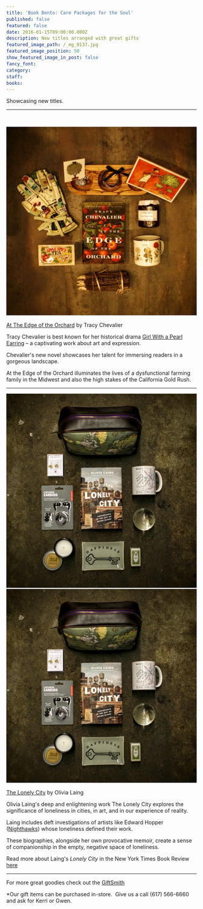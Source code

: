 ```yaml
---
title: 'Book Bento: Care Packages for the Soul'
published: false
featured: false
date: 2016-01-15T09:00:00.000Z
description: New titles arranged with great gifts
featured_image_path: /_mg_0137.jpg
featured_image_position: 50
show_featured_image_in_post: false
fancy_font:
category:
staff:
books:
---
```



Showcasing new titles.

---

&nbsp;

![full-img](/uploads/versions/12325898_580827658746182_166535913_o---x----2048-2025x---.jpg)

[At The Edge of the Orchard](http://www.brooklinebooksmith-shop.com/book/9780525953005) by Tracy Chevalier &nbsp;

Tracy Chevalier is best known for her historical drama [<u>Girl With a Pearl Earring</u>](http://www.tchevalier.com/15-gwape/94-girl-with-a-pearl-earring) – a captivating work about art and expression.

Chevalier's new novel showcases her talent for immersing readers in a gorgeous landscape.&nbsp;

At the Edge of the Orchard illuminates the lives of a dysfunctional farming family in the Midwest and also the high stakes of the California Gold Rush.

---

![](/uploads/versions/_mg_0122---x----2432-2471x---.jpg)![full-img](/uploads/versions/12873426_580827728746175_1277713210_o---x----2016-2048x---.jpg)

[The Lonely City](http://www.brooklinebooksmith-shop.com/book/9781250039576) by Olivia Laing &nbsp;

Olivia Laing's deep and enlightening work The Lonely City explores the significance of loneliness in cities, in art, and in our experience of reality.&nbsp;

Laing includes deft investigations of artists like Edward Hopper ([Nighthawks](https://upload.wikimedia.org/wikipedia/commons/thumb/a/a8/Nighthawks_by_Edward_Hopper_1942.jpg/1280px-Nighthawks_by_Edward_Hopper_1942.jpg)) whose loneliness defined their work.&nbsp;

These biographies, alongside her own provocative memoir, create a sense of companionship in the empty, negative space of loneliness. &nbsp;

Read more about Laing's *Lonely City* in the New York Times Book Review [here](http://www.nytimes.com/2016/03/20/books/review/the-lonely-city-by-olivia-laing.html?rref=collection/sectioncollection/book-review&amp;action=click&amp;contentCollection=review&amp;region=rank&amp;module=package&amp;version=highlights&amp;contentPlacement=6&amp;pgtype=sectionfront&amp;_r=0)

---

For more great goodies check out the [GiftSmith](http://www.brooklinebooksmith.com/giftsmith/)

\*Our gift items can be purchased in-store.&nbsp; Give us a call (617) 566-6660 and ask for Kerri or Gwen.